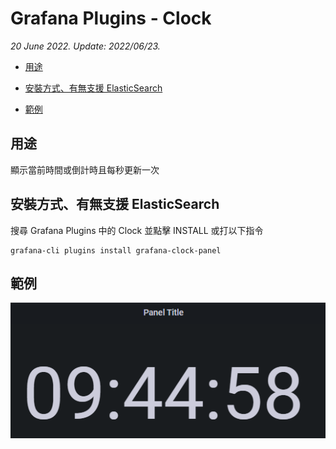 # Grafana Plugins - Clock

*20 June 2022. Update: 2022/06/23.*

* [用途](#use)

* [安裝方式、有無支援 ElasticSearch](#install)

* [範例](#example)

<h2 id="use">用途</h2>

顯示當前時間或倒計時且每秒更新一次

<h2 id="install">安裝方式、有無支援 ElasticSearch</h2>

搜尋 Grafana Plugins 中的 Clock 並點擊 INSTALL 或打以下指令

    grafana-cli plugins install grafana-clock-panel

<h2 id="example">範例</h2>

![img](clock.png)

